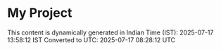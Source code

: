 # My Project

This content is dynamically generated in Indian Time (IST): 2025-07-17 13:58:12 IST
Converted to UTC: 2025-07-17 08:28:12 UTC
